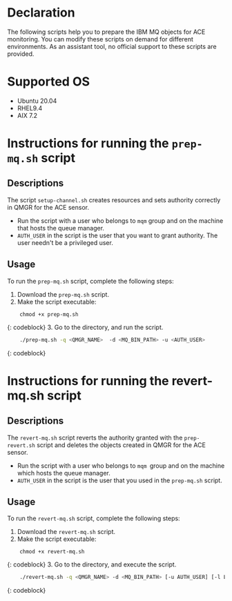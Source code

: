 # Declaration

The following scripts help you to prepare the IBM MQ objects for ACE monitoring. You can modify these scripts on demand for different environments. As an assistant tool, no official support to these scripts are provided.

# Supported OS

- Ubuntu 20.04
- RHEL9.4
- AIX 7.2 
# Instructions for running the `prep-mq.sh` script
## Descriptions
 
The script `setup-channel.sh` creates resources and sets authority correctly in QMGR for the ACE sensor. 
* Run the script with a user who belongs to `mqm` group and on the machine that hosts the queue manager.
* `AUTH_USER` in the script is the user that you want to grant authority. The user needn't be a privileged user.
 
## Usage

To run the `prep-mq.sh` script, complete the following steps:
1. Download the `prep-mq.sh` script. 
2. Make the script executable:
```
    chmod +x prep-mq.sh
```
{: codeblock}
3. Go to the directory, and run the script.

```sh
    ./prep-mq.sh -q <QMGR_NAME>  -d <MQ_BIN_PATH> -u <AUTH_USER>
```
 {: codeblock}
# Instructions for running the revert-mq.sh script

## Descriptions

The `revert-mq.sh` script reverts the authority granted with the `prep-revert.sh` script and deletes the objects created in QMGR for the ACE sensor. 
* Run the script with a user who belongs to `mqm `group and on the machine which hosts the queue manager.
* `AUTH_USER` in the script is the user that you used in the `prep-mq.sh` script.
 
## Usage

To run the `revert-mq.sh` script, complete the following steps:

1. Download the `revert-mq.sh` script.
2. Make the script executable:
```
    chmod +x revert-mq.sh
```
{: codeblock}
3. Go to the directory, and execute the script.
```sh
    ./revert-mq.sh -q <QMGR_NAME> -d <MQ_BIN_PATH> [-u AUTH_USER] [-l LISTENER_NAME]  [-c CHANNEL_NAME]  [-t TOPIC_NAME]
```
{: codeblock}




